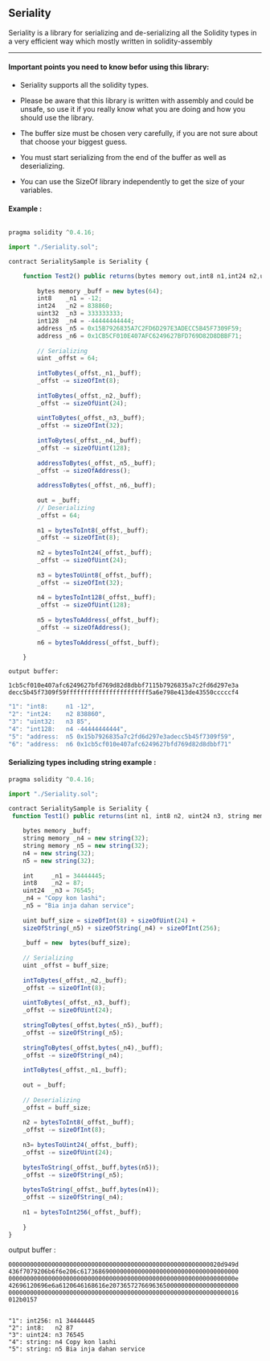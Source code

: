## Seriality

Seriality is a library for serializing and de-serializing all the Solidity types in a very efficient way which mostly written in solidity-assembly

---
#### Important points you need to know befor using this library:

* Seriality supports all the solidity types.
* Please be aware that this library is written with assembly and could be unsafe, so use it if you really know what you are doing and how you should use the library.

* The buffer size must be chosen very carefully, if you are not sure about that choose your biggest guess.

* You must start serializing from the end of the buffer as well as deserializing.

* You can use the SizeOf library independently to get the size of your variables.


#### Example :

```js

pragma solidity ^0.4.16;

import "./Seriality.sol";

contract SerialitySample is Seriality {

    function Test2() public returns(bytes memory out,int8 n1,int24 n2,uint32 n3,int128 n4,address n5,address n6) {
        
        bytes memory _buff = new bytes(64);
        int8    _n1 = -12;
        int24   _n2 = 838860;
        uint32  _n3 = 333333333;
        int128  _n4 = -44444444444;
        address _n5 = 0x15B7926835A7C2FD6D297E3ADECC5B45F7309F59;
        address _n6 = 0x1CB5CF010E407AFC6249627BFD769D82D8DBBF71;
        
        // Serializing
        uint _offst = 64;
        
        intToBytes(_offst,_n1,_buff);
        _offst -= sizeOfInt(8);
        
        intToBytes(_offst,_n2,_buff);
        _offst -= sizeOfUint(24);
        
        uintToBytes(_offst,_n3,_buff);
        _offst -= sizeOfInt(32);
        
        intToBytes(_offst,_n4,_buff);
        _offst -= sizeOfUint(128);
        
        addressToBytes(_offst,_n5,_buff);
        _offst -= sizeOfAddress();
        
        addressToBytes(_offst,_n6,_buff);
        
        out = _buff;
        // Deserializing
        _offst = 64; 
       
        n1 = bytesToInt8(_offst,_buff);
        _offst -= sizeOfInt(8);
        
        n2 = bytesToInt24(_offst,_buff);
        _offst -= sizeOfUint(24);
        
        n3 = bytesToUint8(_offst,_buff);
        _offst -= sizeOfInt(32);
        
        n4 = bytesToInt128(_offst,_buff);
        _offst -= sizeOfUint(128);
        
        n5 = bytesToAddress(_offst,_buff);
        _offst -= sizeOfAddress();
        
        n6 = bytesToAddress(_offst,_buff);

    }
```
    output buffer:
    
	1cb5cf010e407afc6249627bfd769d82d8dbbf7115b7926835a7c2fd6d297e3a
	decc5b45f7309f59fffffffffffffffffffffff5a6e798e413de43550cccccf4

```js
"1": "int8: 	n1 -12",
"2": "int24: 	n2 838860",
"3": "uint32: 	n3 85",
"4": "int128: 	n4 -44444444444",
"5": "address: 	n5 0x15b7926835a7c2fd6d297e3adecc5b45f7309f59",
"6": "address: 	n6 0x1cb5cf010e407afc6249627bfd769d82d8dbbf71"
```

#### Serializing types including string example :
```js
pragma solidity ^0.4.16;

import "./Seriality.sol";

contract SerialitySample is Seriality {
 function Test1() public returns(int n1, int8 n2, uint24 n3, string memory n4,string memory n5) {
        
    bytes memory _buff;
    string memory _n4 = new string(32);        
    string memory _n5 = new string(32);
    n4 = new string(32);
    n5 = new string(32);
    
    int     _n1 = 34444445;
    int8    _n2 = 87;
    uint24  _n3 = 76545;
    _n4 = "Copy kon lashi";
    _n5 = "Bia inja dahan service";
    
    uint buff_size = sizeOfInt(8) + sizeOfUint(24) +
    sizeOfString(_n5) + sizeOfString(_n4) + sizeOfInt(256);
    
    _buff = new  bytes(buff_size);
    
    // Serializing
    uint _offst = buff_size;
    
    intToBytes(_offst,_n2,_buff);
    _offst -= sizeOfInt(8);
    
    uintToBytes(_offst,_n3,_buff);
    _offst -= sizeOfUint(24);
    
    stringToBytes(_offst,bytes(_n5),_buff);
    _offst -= sizeOfString(_n5);
    
    stringToBytes(_offst,bytes(_n4),_buff);
    _offst -= sizeOfString(_n4);       
    
    intToBytes(_offst,_n1,_buff);
    
    out = _buff;
    
    // Deserializing
    _offst = buff_size; 
    
    n2 = bytesToInt8(_offst,_buff);
    _offst -= sizeOfInt(8);
    
    n3= bytesToUint24(_offst,_buff);
    _offst -= sizeOfUint(24);
    
    bytesToString(_offst,_buff,bytes(n5));
    _offst -= sizeOfString(_n5);
    
    bytesToString(_offst,_buff,bytes(n4));
    _offst -= sizeOfString(_n4);
    
    n1 = bytesToInt256(_offst,_buff);
  
    }
}	

```
output buffer :
```
00000000000000000000000000000000000000000000000000000000020d949d
436f7079206b6f6e206c61736869000000000000000000000000000000000000
000000000000000000000000000000000000000000000000000000000000000e
42696120696e6a6120646168616e207365727669636500000000000000000000
0000000000000000000000000000000000000000000000000000000000000016
012b0157


"1": int256: n1 34444445
"2": int8:   n2 87
"3": uint24: n3 76545
"4": string: n4 Copy kon lashi
"5": string: n5 Bia inja dahan service
```
